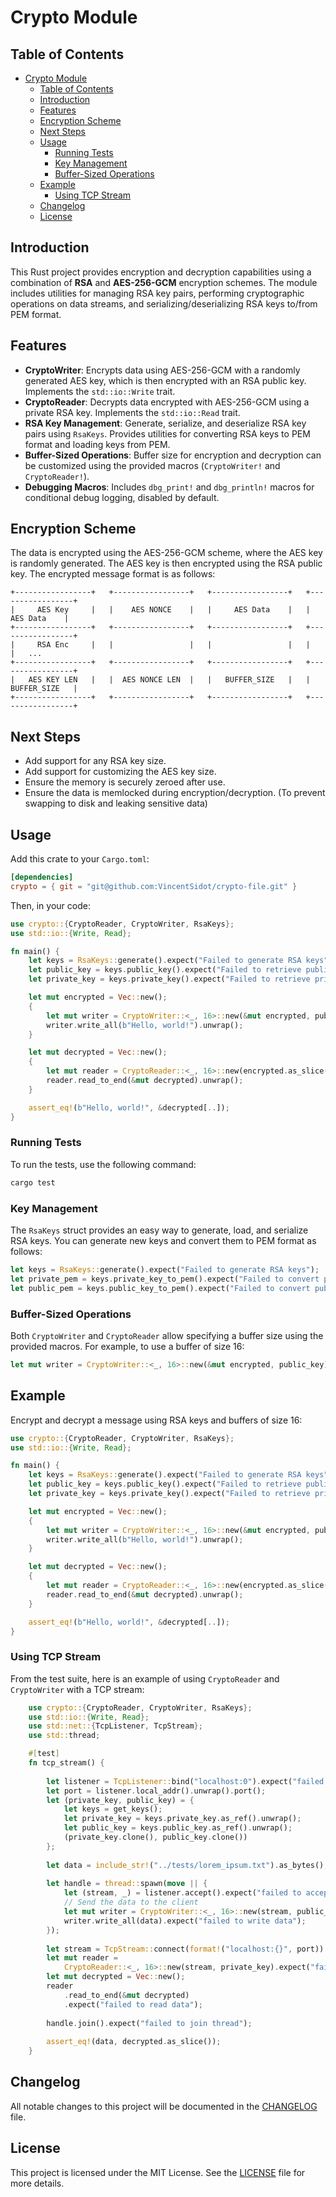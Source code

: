 # Crypto Module

## Table of Contents

- [Crypto Module](#crypto-module)
  - [Table of Contents](#table-of-contents)
  - [Introduction](#introduction)
  - [Features](#features)
  - [Encryption Scheme](#encryption-scheme)
  - [Next Steps](#next-steps)
  - [Usage](#usage)
    - [Running Tests](#running-tests)
    - [Key Management](#key-management)
    - [Buffer-Sized Operations](#buffer-sized-operations)
  - [Example](#example)
    - [Using TCP Stream](#using-tcp-stream)
  - [Changelog](#changelog)
  - [License](#license)


## Introduction

This Rust project provides encryption and decryption capabilities using a combination of **RSA** and **AES-256-GCM** encryption schemes. The module includes utilities for managing RSA key pairs, performing cryptographic operations on data streams, and serializing/deserializing RSA keys to/from PEM format.

## Features

- **CryptoWriter**: Encrypts data using AES-256-GCM with a randomly generated AES key, which is then encrypted with an RSA public key. Implements the `std::io::Write` trait.
- **CryptoReader**: Decrypts data encrypted with AES-256-GCM using a private RSA key. Implements the `std::io::Read` trait.
- **RSA Key Management**: Generate, serialize, and deserialize RSA key pairs using `RsaKeys`. Provides utilities for converting RSA keys to PEM format and loading keys from PEM.
- **Buffer-Sized Operations**: Buffer size for encryption and decryption can be customized using the provided macros (`CryptoWriter!` and `CryptoReader!`).
- **Debugging Macros**: Includes `dbg_print!` and `dbg_println!` macros for conditional debug logging, disabled by default.

## Encryption Scheme

The data is encrypted using the AES-256-GCM scheme, where the AES key is randomly generated. The AES key is then encrypted using the RSA public key. The encrypted message format is as follows:

```plaintext
+-----------------+   +-----------------+   +-----------------+   +-----------------+   
|     AES Key     |   |    AES NONCE    |   |     AES Data    |   |     AES Data    |   
+-----------------+   +-----------------+   +-----------------+   +-----------------+   
|     RSA Enc     |   |                 |   |                 |   |                 |   ...
+-----------------+   +-----------------+   +-----------------+   +-----------------+   
|   AES KEY LEN   |   |  AES NONCE LEN  |   |   BUFFER_SIZE   |   |   BUFFER_SIZE   |  
+-----------------+   +-----------------+   +-----------------+   +-----------------+
```

## Next Steps

- Add support for any RSA key size.
- Add support for customizing the AES key size.
- Ensure the memory is securely zeroed after use.
- Ensure the data is memlocked during encryption/decryption. (To prevent swapping to disk and leaking sensitive data)

## Usage

Add this crate to your `Cargo.toml`:

```toml
[dependencies]
crypto = { git = "git@github.com:VincentSidot/crypto-file.git" }
```

Then, in your code:

```rust
use crypto::{CryptoReader, CryptoWriter, RsaKeys};
use std::io::{Write, Read};

fn main() {
    let keys = RsaKeys::generate().expect("Failed to generate RSA keys");
    let public_key = keys.public_key().expect("Failed to retrieve public key");
    let private_key = keys.private_key().expect("Failed to retrieve private key");

    let mut encrypted = Vec::new();
    {
        let mut writer = CryptoWriter::<_, 16>::new(&mut encrypted, public_key).unwrap();
        writer.write_all(b"Hello, world!").unwrap();
    }

    let mut decrypted = Vec::new();
    {
        let mut reader = CryptoReader::<_, 16>::new(encrypted.as_slice(), private_key).unwrap();
        reader.read_to_end(&mut decrypted).unwrap();
    }

    assert_eq!(b"Hello, world!", &decrypted[..]);
}
```

### Running Tests

To run the tests, use the following command:

```bash
cargo test
```

### Key Management

The `RsaKeys` struct provides an easy way to generate, load, and serialize RSA keys. You can generate new keys and convert them to PEM format as follows:

```rust
let keys = RsaKeys::generate().expect("Failed to generate RSA keys");
let private_pem = keys.private_key_to_pem().expect("Failed to convert private key to PEM");
let public_pem = keys.public_key_to_pem().expect("Failed to convert public key to PEM");
```

### Buffer-Sized Operations

Both `CryptoWriter` and `CryptoReader` allow specifying a buffer size using the provided macros. For example, to use a buffer of size 16:

```rust
let mut writer = CryptoWriter::<_, 16>::new(&mut encrypted, public_key).unwrap();
```

## Example

Encrypt and decrypt a message using RSA keys and buffers of size 16:

```rust
use crypto::{CryptoReader, CryptoWriter, RsaKeys};
use std::io::{Write, Read};

fn main() {
    let keys = RsaKeys::generate().expect("Failed to generate RSA keys");
    let public_key = keys.public_key().expect("Failed to retrieve public key");
    let private_key = keys.private_key().expect("Failed to retrieve private key");

    let mut encrypted = Vec::new();
    {
        let mut writer = CryptoWriter::<_, 16>::new(&mut encrypted, public_key).unwrap();
        writer.write_all(b"Hello, world!").unwrap();
    }

    let mut decrypted = Vec::new();
    {
        let mut reader = CryptoReader::<_, 16>::new(encrypted.as_slice(), private_key).unwrap();
        reader.read_to_end(&mut decrypted).unwrap();
    }

    assert_eq!(b"Hello, world!", &decrypted[..]);
}
```
### Using TCP Stream

From the test suite, here is an example of using `CryptoReader` and `CryptoWriter` with a TCP stream:

```rust
    use crypto::{CryptoReader, CryptoWriter, RsaKeys};
    use std::io::{Write, Read};
    use std::net::{TcpListener, TcpStream};
    use std::thread;

    #[test]
    fn tcp_stream() {
        
        let listener = TcpListener::bind("localhost:0").expect("failed to bind to address");
        let port = listener.local_addr().unwrap().port();
        let (private_key, public_key) = {
            let keys = get_keys();
            let private_key = keys.private_key.as_ref().unwrap();
            let public_key = keys.public_key.as_ref().unwrap();
            (private_key.clone(), public_key.clone())
        };
        
        let data = include_str!("../tests/lorem_ipsum.txt").as_bytes();
        
        let handle = thread::spawn(move || {
            let (stream, _) = listener.accept().expect("failed to accept connection");
            // Send the data to the client
            let mut writer = CryptoWriter::<_, 16>::new(stream, public_key).unwrap();
            writer.write_all(data).expect("failed to write data");
        });
        
        let stream = TcpStream::connect(format!("localhost:{}", port)).expect("failed to connect");
        let mut reader =
            CryptoReader::<_, 16>::new(stream, private_key).expect("failed to create reader");
        let mut decrypted = Vec::new();
        reader
            .read_to_end(&mut decrypted)
            .expect("failed to read data");
        
        handle.join().expect("failed to join thread");
        
        assert_eq!(data, decrypted.as_slice());
    }
```

## Changelog

All notable changes to this project will be documented in the [CHANGELOG](./CHANGELOG.md) file.

## License

This project is licensed under the MIT License. See the [LICENSE](./LICENSE) file for more details.
